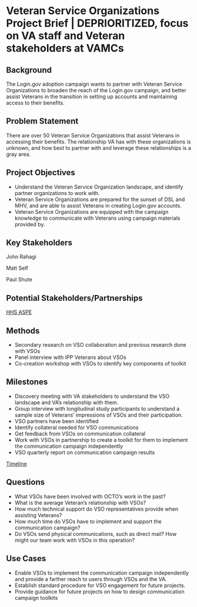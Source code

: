 
# Veteran Service Organizations Project Brief | DEPRIORITIZED, focus on VA staff and Veteran stakeholders at VAMCs

## Background 

The Login.gov adoption campaign wants to partner with Veteran Service Organizations to broaden the reach of the Login.gov campaign, and better assist Veterans in the transition in setting up accounts and maintaining access to their benefits.


## Problem Statement

There are over 50 Veteran Service Organizations that assist Veterans in accessing their benefits. The relationship VA has with these organizations is unknown, and how best to partner with and leverage these relationships is a gray area. 


## Project Objectives



* Understand the Veteran Service Organization landscape, and identify partner organizations to work with.
* Veteran Service Organizations are prepared for the sunset of DSL and MHV, and are able to assist Veterans in creating Login.gov accounts.
* Veteran Service Organizations are equipped with the campaign knowledge to communicate with Veterans using campaign materials provided by.


## Key Stakeholders

John Rahagi

Matt Self

Paul Shute


## Potential Stakeholders/Partnerships

[HHS ASPE](https://aspe.hhs.gov/)


## Methods



* Secondary research on VSO collaboration and previous research done with VSOs
* Panel interview with IPP Veterans about VSOs
* Co-creation workshop with VSOs to identify key components of toolkit


## Milestones



* Discovery meeting with VA stakeholders to understand the VSO landscape and VA’s relationship with them.
* Group interview with longitudinal study participants to understand a sample size of Veterans’ impressions of VSOs and their participation.
* VSO partners have been identified
* Identify collateral needed for VSO communications
* Get feedback from VSOs on communication collateral
* Work with VSOs in partnership to create a toolkit for them to implement the communication campaign independently
* VSO quarterly report on communication campaign results

[Timeline](https://docs.google.com/spreadsheets/d/1Q2W_2PKVwCKaMNEG-RsThlb7nUErJ18rIXg1Mr1W0ZU/edit#gid=201143099)


## Questions



* What VSOs have been involved with OCTO’s work in the past?
* What is the average Veteran’s relationship with VSOs?
* How much technical support do VSO representatives provide when assisting Veterans?
* How much time do VSOs have to implement and support the communication campaign? 
* Do VSOs send physical communications, such as direct mail? How might our team work with VSOs in this operation? 


## Use Cases



* Enable VSOs to implement the communication campaign independently and provide a farther reach to users through VSOs and the VA.
* Establish standard procedure for VSO engagement for future projects.
* Provide guidance for future projects on how to design communication campaign toolkits
